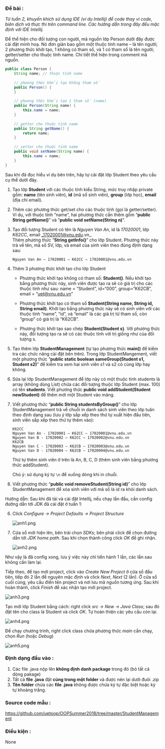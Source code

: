### Đề bài :

_Từ tuần 2, khuyến khích sử dụng IDE (ví dụ Intellij) để code thay vì code, biên dịch và thực thi trên command line. Các hướng dẫn trong đây đều mặc định với IDE Intellij._

Để thể hiện cho đối tượng con người, mã nguồn lớp Person dưới đây được cài đặt minh hoạ. Nó đơn giản bao gồm một thuộc tính name – là tên người; 2 phương thức khởi tạo, 1 không có tham số, và 1 có tham số là tên người; getter/setter cho thuộc tính name. Chi tiết thể hiện trong comment mã nguồn.

```java
public class Person {
    String name; // thuộc tính name
    
    // phương thức khởi tạo không tham số
    public Person() {
    }
    
    // phương thức khởi tạo 1 tham số (name)
    public Person(String name) {
        this.name = name;
    }
    
    // getter cho thuộc tính name
    public String getName() {
        return name;
    }
    
    // setter cho thuộc tính name
    public void setName(String name) {
        this.name = name;
    }
}
```

Sau khi đã đọc hiểu ví dụ bên trên, hãy tự cài đặt lớp Student theo yêu cầu cụ thể dưới đây.

1. Tạo lớp **Student** với các thuộc tính kiểu String, mức truy nhập private gồm: **name** (tên sinh viên), **id** (mã số sinh viên), **group** (lớp học), **email** (địa chỉ email).

2. Thêm các phương thức get/set cho các thuộc tính (gọi là getter/setter). Ví dụ, với thuộc tính “name”, hai phương thức cần thêm gồm “**public String getName()**” và “**public void setName(String n)**”.

3. Tạo đối tượng Student có tên là _Nguyen Van An_, id là _17020001_, lớp _K62CC_, email _17020001@vnu.edu.vn_.  
Thêm phương thức “**String getInfo()**” cho lớp Student. Phương thức này trả về tên, mã số SV, lớp, và email của sinh viên theo đúng định dạng sau:

    `Nguyen Van An – 17020001 – K62CC – 17020001@vnu.edu.vn`

4. Thêm 3 phương thức khởi tạo cho lớp Student

   - Phương thức khởi tạo không có tham số: **Student()**. Nếu khởi tạo bằng phương thức này, sinh viên được tạo ra sẽ có giá trị cho các thuộc tính như sau: name = “Student”, id=“000”, group=“K62CB”, email = “uet@vnu.edu.vn”

   - Phương thức khởi tạo có tham số **Student(String name, String id, String email)**. Khởi tạo bằng phương thức này sẽ có sinh viên với các thuộc tính “name”, “id”, và “email” là các giá trị từ tham số, còn “group” có giá trị là “K62CB”.

   - Phương thức khởi tạo sao chép **Student(Student s)**. Với phương thức này, đối tượng tạo ra sẽ có các thuộc tính với trị giống như của đối tượng s.

5. Tạo thêm lớp **StudentManagement** (tự tạo phương thức **main()** để kiểm tra các chức năng cài đặt bên trên). Trong lớp StudentMangement, viết một phương thức “**public static boolean sameGroup(Student s1, Student s2)**” để kiểm tra xem hai sinh viên s1 và s2 có cùng lớp hay không.

6. Sửa lại lớp StudentManagement để lớp này có một thuộc tính students là array (không dùng List) chứa các đối tượng thuộc lớp Student (max. 100) có tên **students**. Viết phương thức **public void addStudent(Student newStudent)** để thêm mới một Student vào mảng.

7. Viết phương thức “**public String studentsByGroup()**” cho lớp StudentManagement trả về chuỗi in danh sách sinh viên theo lớp tuân theo định dạng sau (lưu ý lớp sắp xếp theo thứ tự xuất hiện đầu tiên, sinh viên sắp xếp theo thứ tự thêm vào):

    ```
    K62CC
    Nguyen Van An - 17020001 – K62CC – 17020001@vnu.edu.vn
    Nguyen Van B - 17020002 – K62CC – 17020002@vnu.edu.vn
    K62CB
    Nguyen Van C - 17020003 – K62CB – 17020003@vnu.edu.vn
    Nguyen Van D - 17020004 – K62CB – 17020004@vnu.edu.vn
    ```
    
    Thứ tự thêm sinh viên ở trên là An, B, C, D (thêm sinh viên bằng phương thức addStudent).
    
    Chú ý: sử dụng ký tự `\n` để xuống dòng khi in chuỗi.

8. Viết phương thức “**public void removeStudent(String id)**” cho lớp StudentManagement để xóa sinh viên với mã số là id ra khỏi danh sách.

Hướng dẫn: Sau khi đã tải và cài đặt Intellij, nếu chạy lần đầu, cần config đường dẫn tới JDK đã cài đặt ở tuần 1:

6. Click _Configure -> Project Defaults -> Project Structure_

    ![anh1.png](anh1.png)

7. Cửa sổ mới hiện lên, bên trái chọn _SDKs_; bên phải click để chọn đường dẫn tới _JDK home path_. Sau khi chọn thành công click _OK_ để ghi nhận.

    ![anh2.png](anh2.png)

Như vậy là đã config xong, lưu ý việc này chỉ tiến hành 1 lần, các lần sau không cần làm lại.

Tiếp theo, để tạo mới project, click vào _Create New Project_ ở cửa sổ đầu tiên, tiếp đó 2 lần để nguyên mặc định và click _Next_, _Next_ (2 lần). Ở cửa sổ cuối cùng, yêu cầu điền tên project và nơi lưu mã nguồn tương ứng. Sau khi hoàn thành, click _Finish_ để xác nhận tạo mới project.

![anh3.png](anh3.png)

Tạo mới lớp Student bằng cách: right click _src -> New -> Java Class_; sau đó đặt tên cho class là Student và click _OK_. Tự hoàn thiện các yêu cầu còn lại.

![anh4.png](anh4.png)

Để chạy chương trình, right click class chứa phương thức _main_ cần chạy, chọn _Run_ (hoặc _Debug_)

![anh5.png](anh5.png)

### Định dạng đầu vào :

1. Các file .java nộp lên **không định danh package** trong đó (bỏ tất cả dòng pakage)
2. Tất cả **file .java** đặt **cùng trong một folder** và được nén lại dưới đuôi .zip
3. **Tên folder** chứa các **file .java** không được chứa ký tự đặc biệt hoặc ký tự khoảng trắng.

### Source code mẫu :

https://github.com/uetoop/OOPSummer2018/tree/master/StudentManagement

### Điều kiện :

None